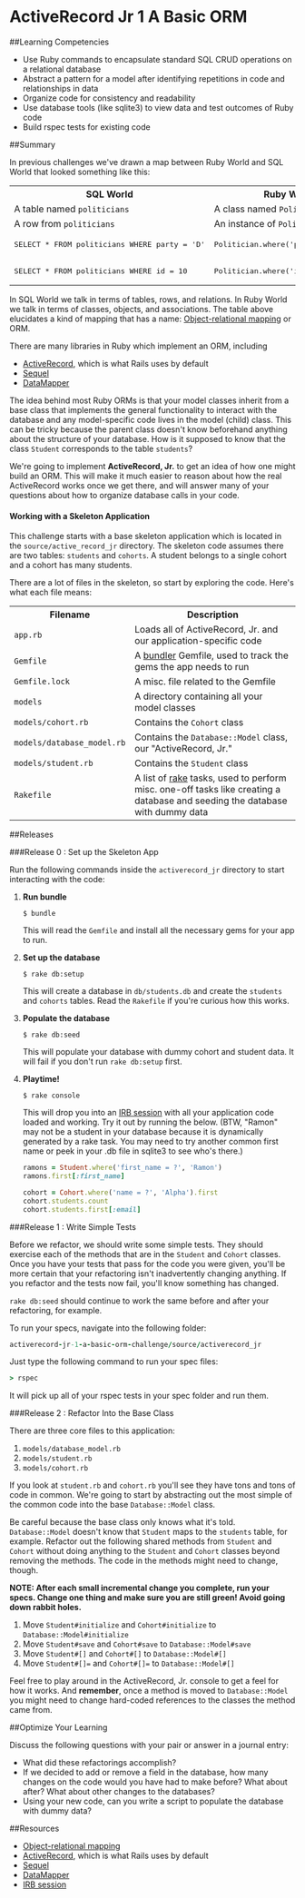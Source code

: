 # ActiveRecord Jr 1 A Basic ORM

##Learning Competencies

* Use Ruby commands to encapsulate standard SQL CRUD operations on a relational database
* Abstract a pattern for a model after identifying repetitions in code and relationships in data
* Organize code for consistency and readability
* Use database tools (like sqlite3) to view data and test outcomes of Ruby code
* Build rspec tests for existing code

##Summary

 In previous challenges we've drawn a map between Ruby World and SQL World that looked something like this:

<table class="table table-striped table-bordered">
  <tr>
    <th>SQL World</th>
    <th>Ruby World</th>
  </tr>
  <tr>
    <td>A table named <code>politicians</code></td>
    <td>A class named <code>Politician</code></td>
  </tr>
  <tr>
    <td>A row from <code>politicians</code></td>
    <td>An instance of <code>Politician</code></td>
  </tr>
  <tr>
    <td><pre>SELECT * FROM politicians WHERE party = 'D'</pre></td>
    <td><pre>Politician.where('party = ?', 'D')</pre></td>
  </tr>
  <tr>
    <td><pre>SELECT * FROM politicians WHERE id = 10</pre></td>
    <td><pre>Politician.where('id = ?', 10)</pre></td>
  </tr>
</table>

In SQL World we talk in terms of tables, rows, and relations.  In Ruby World we talk in terms of classes, objects, and associations.  The table above elucidates a kind of mapping that has a name: [Object-relational mapping](http://en.wikipedia.org/wiki/Object-relational_mapping) or ORM.

There are many libraries in Ruby which implement an ORM, including

* [ActiveRecord](http://guides.rubyonrails.org/active_record_querying.html), which is what Rails uses by default
* [Sequel](http://sequel.rubyforge.org/)
* [DataMapper](http://datamapper.org/)

The idea behind most Ruby ORMs is that your model classes inherit from a base class that implements the general functionality to interact with the database and any model-specific code lives in the model (child) class.  This can be tricky because the parent class doesn't know beforehand anything about the structure of your database.  How is it supposed to know that the class `Student` corresponds to the table `students`?

We're going to implement **ActiveRecord, Jr.** to get an idea of how one might build an ORM.  This will make it much easier to reason about how the real ActiveRecord works once we get there, and will answer many of your questions about how to organize database calls in your code.

#### Working with a Skeleton Application

This challenge starts with a base skeleton application which is located in the `source/active_record_jr` directory.
The skeleton code assumes there are two tables: `students` and `cohorts`.  A student belongs to a single cohort and a cohort has many students.

There are a lot of files in the skeleton, so start by exploring the code.  Here's what each file means:

<table class="table table-bordered table-striped">
  <tr>
    <th>Filename</th>
    <th>Description</th>
  </tr>
  <tr>
    <td><code>app.rb</code></td>
    <td>Loads all of ActiveRecord, Jr. and our application-specific code</td>
  </tr>
  <tr>
    <td><code>Gemfile</code></td>
    <td>A <a href="http://gembundler.com/" target="_blank">bundler</a> Gemfile, used to track the gems the app needs to run</td>
  </tr>
  <tr>
    <td><code>Gemfile.lock</code></td>
    <td>A misc. file related to the Gemfile</td>
  </tr>
  <tr>
    <td><code>models</code></td>
    <td>A directory containing all your model classes</td>
  </tr>
  <tr>
    <td><code>models/cohort.rb</code></td>
    <td>Contains the <code>Cohort</code> class</td>
  </tr>
  <tr>
    <td><code>models/database_model.rb</code></td>
    <td>Contains the <code>Database::Model</code> class, our "ActiveRecord, Jr."</td>
  </tr>
  <tr>
    <td><code>models/student.rb</code></td>
    <td>Contains the <code>Student</code> class</td>
  </tr>
  <tr>
    <td><code>Rakefile</code></td>
    <td>A list of <a href="http://en.wikipedia.org/wiki/Rake_%28software%29" target="_blank">rake</a> tasks, used to perform misc. one-off tasks like creating a database and seeding the database with dummy data</td>
  </tr>
</table>


##Releases

###Release 0 : Set up the Skeleton App

Run the following commands inside the `activerecord_jr` directory to start interacting with the code:

1.  **Run bundle**

    ```text
    $ bundle
    ```

    This will read the `Gemfile` and install all the necessary gems for your app to run.
2.  **Set up the database**

    ```text
    $ rake db:setup
    ```

    This will create a database in `db/students.db` and create the `students` and `cohorts` tables.  Read the `Rakefile` if you're curious how this works.
3.  **Populate the database**

    ```text
    $ rake db:seed
    ```

    This will populate your database with dummy cohort and student data.  It will fail if you don't run `rake db:setup` first.
4.  **Playtime!**

    ```text
    $ rake console
    ```

    This will drop you into an [IRB session](http://en.wikipedia.org/wiki/Interactive_Ruby_Shell) with all your application code loaded and working.  Try it out by running the below.  (BTW, "Ramon" may not be a student in your database because it is dynamically generated by a rake task.  You may need to try another common first name or peek in your .db file in sqlite3 to see who's there.)

    ```ruby
    ramons = Student.where('first_name = ?', 'Ramon')
    ramons.first[:first_name]

    cohort = Cohort.where('name = ?', 'Alpha').first
    cohort.students.count
    cohort.students.first[:email]
    ```

###Release 1 : Write Simple Tests

Before we refactor, we should write some simple tests.  They should exercise each of the methods that are in the `Student` and `Cohort` classes.  Once you have your tests that pass for the code you were given, you'll be more certain that your refactoring isn't inadvertently changing anything.  If you refactor and the tests now fail, you'll know something has changed.

`rake db:seed` should continue to work the same before and after your refactoring, for example.

To run your specs, navigate into the following folder:

```ruby
activerecord-jr-1-a-basic-orm-challenge/source/activerecord_jr
```
Just type the following command to run your spec files:

```ruby
> rspec
```
It will pick up all of your rspec tests in your spec folder and run them.

###Release 2 : Refactor Into the Base Class

There are three core files to this application:

1. `models/database_model.rb`
2. `models/student.rb`
3. `models/cohort.rb`

If you look at `student.rb` and `cohort.rb` you'll see they have tons and tons of code in common.  We're going to start by abstracting out the most simple of the common code into the base `Database::Model` class.

Be careful because the base class only knows what it's told.  `Database::Model` doesn't know that `Student` maps to the `students` table, for example.  Refactor out the following shared methods from `Student` and `Cohort` without doing anything to the `Student` and `Cohort` classes beyond removing the methods.  The code in the methods might need to change, though.

**NOTE: After each small incremental change you complete, run your specs.  Change one thing and make sure you are still green!  Avoid going down rabbit holes.**

1. Move `Student#initialize` and `Cohort#initialize` to `Database::Model#initialize`
2. Move `Student#save` and `Cohort#save` to `Database::Model#save`
3. Move `Student#[]` and `Cohort#[]` to `Database::Model#[]`
4. Move `Student#[]=` and `Cohort#[]=` to `Database::Model#[]`

Feel free to play around in the ActiveRecord, Jr. console to get a feel for how it works.  And **remember**, once a method is moved to `Database::Model` you might need to change hard-coded references to the classes the method came from.

##Optimize Your Learning

Discuss the following questions with your pair or answer in a journal entry:

  * What did these refactorings accomplish?
  * If we decided to add or remove a field in the database, how many changes on the code would you have had to make before? What about after?  What about other changes to the databases?
  * Using your new code, can you write a script to populate the database with dummy data?

##Resources

* [Object-relational mapping](http://en.wikipedia.org/wiki/Object-relational_mapping)
* [ActiveRecord](http://guides.rubyonrails.org/active_record_querying.html), which is what Rails uses by default
* [Sequel](http://sequel.rubyforge.org/)
* [DataMapper](http://datamapper.org/)
* [IRB session](http://en.wikipedia.org/wiki/Interactive_Ruby_Shell)
